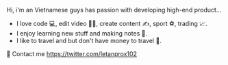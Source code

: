 
<!--
**letanprox/letanprox** is a ✨ _special_ ✨ repository because its `README.md` (this file) appears on your GitHub profile.

Here are some ideas to get you started:

- 🔭 I’m currently working on ...
- 🌱 I’m currently learning ...
- 👯 I’m looking to collaborate on ...
- 🤔 I’m looking for help with ...
- 💬 Ask me about ...
- 📫 How to reach me: ...
- 😄 Pronouns: ...
- ⚡ Fun fact: ...
-->

Hi, i'm an Vietnamese guys has passion with developing high-end product...

- I love code :computer:, edit video :technologist:, create content :writing_hand:, sport :soccer:, trading :chart_with_upwards_trend:.
- I enjoy learning new stuff and making notes 📄.
- I like to travel and but don't have money to travel 🛫.

📧 Contact me
https://twitter.com/letanprox102
